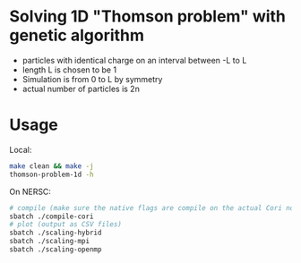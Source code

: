 # Solving 1D "Thomson problem" with genetic algorithm

- particles with identical charge on an interval between -L to L
- length L is chosen to be 1
- Simulation is from 0 to L by symmetry
- actual number of particles is 2n

# Usage

Local:

```bash
make clean && make -j
thomson-problem-1d -h
```

On NERSC:

```bash
# compile (make sure the native flags are compile on the actual Cori node rather than login node)
sbatch ./compile-cori
# plot (output as CSV files)
sbatch ./scaling-hybrid
sbatch ./scaling-mpi
sbatch ./scaling-openmp
```
